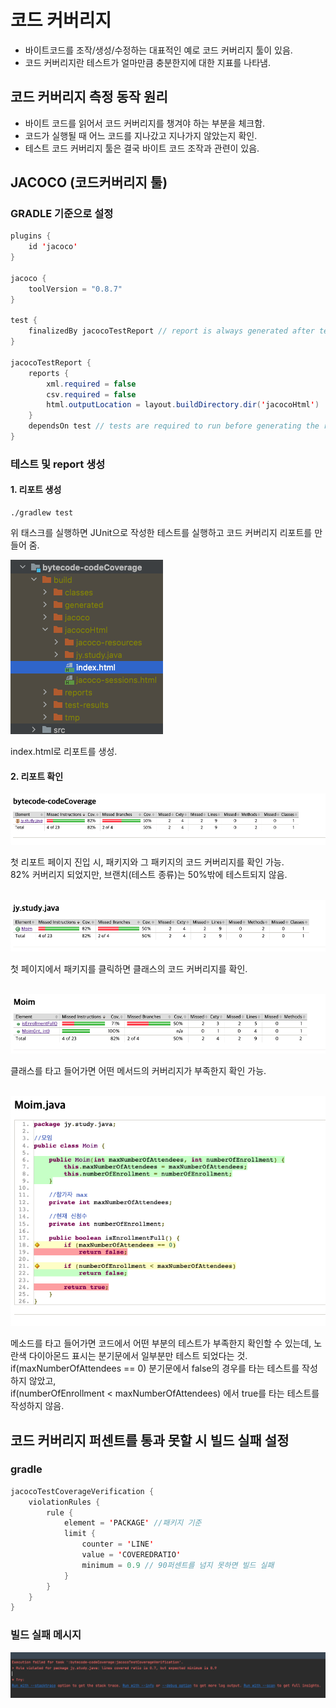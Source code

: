 # 코드 커버리지

* 바이트코드를 조작/생성/수정하는 대표적인 예로 코드 커버리지 툴이 있음.
* 코드 커버리지란 테스트가 얼마만큼 충분한지에 대한 지표를 나타냄.

## 코드 커버리지 측정 동작 원리

* 바이트 코드를 읽어서 코드 커버리지를 챙겨야 하는 부분을 체크함.
* 코드가 실행될 때 어느 코드를 지나갔고 지나가지 않았는지 확인.
* 테스트 코드 커버리지 툴은 결국 바이트 코드 조작과 관련이 있음.

## JACOCO (코드커버리지 툴)

### GRADLE 기준으로 설정

```java
plugins {
    id 'jacoco'
}

jacoco {
    toolVersion = "0.8.7"
}

test {
    finalizedBy jacocoTestReport // report is always generated after tests run
}

jacocoTestReport {
    reports {
        xml.required = false
        csv.required = false
        html.outputLocation = layout.buildDirectory.dir('jacocoHtml')
    }
    dependsOn test // tests are required to run before generating the report
}
```

### 테스트 및 report 생성

#### 1. 리포트 생성

```
./gradlew test
```

위 태스크를 실행하면 JUnit으로 작성한 테스트를 실행하고 코드 커버리지 리포트를 만들어 줌.

<img src="./images/gradle jacoco build.png">

index.html로 리포트를 생성.


#### 2. 리포트 확인

<img src="./images/jacoco-report1.png">

첫 리포트 페이지 진입 시, 패키지와 그 패키지의 코드 커버리지를 확인 가능.<br/>
82% 커버리지 되었지만, 브랜치(테스트 종류)는 50%밖에 테스트되지 않음.

<br/>

<img src="./images/jacoco-report2.png">

첫 페이지에서 패키지를 클릭하면 클래스의 코드 커버리지를 확인.

<br/>

<img src="./images/jacoco-report3.png">

클래스를 타고 들어가면 어떤 메서드의 커버리지가 부족한지 확인 가능.

<br/>

<img src="./images/jacoco-report4.png">

메소드를 타고 들어가면 코드에서 어떤 부분의 테스트가 부족한지 확인할 수 있는데, 노란색 다이아몬드 표시는 분기문에서 일부분만 테스트 되었다는 것.<br/>
if(maxNumberOfAttendees == 0) 분기문에서 false의 경우를 타는 테스트를 작성하지 않았고,<br/>
if(numberOfEnrollment < maxNumberOfAttendees) 에서 true를 타는 테스트를 작성하지 않음.<br/>


## 코드 커버리지 퍼센트를 통과 못할 시 빌드 실패 설정

### gradle

```java
jacocoTestCoverageVerification {
    violationRules {
        rule {
            element = 'PACKAGE' //패키지 기준
            limit {
                counter = 'LINE' 
                value = 'COVEREDRATIO'
                minimum = 0.9 // 90퍼센트를 넘지 못하면 빌드 실패
            }
        }
    }
}
```

### 빌드 실패 메시지

<img src="./images/jacoco build fail.png">